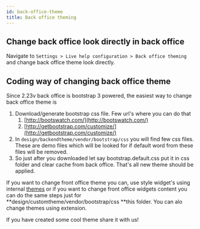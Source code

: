 ```yaml
---
id: back-office-theme
title: Back office theming
---
```


## Change back office look directly in back office

Navigate to `Settings > Live help configuration > Back office theming` and change back office theme look directly.

## Coding way of changing back office theme

Since 2.23v back office is bootstrap 3 powered, the easiest way to change back office theme is

1.  Download/generate bootstrap css file. Few url's where you can do that
    1.  [http://bootswatch.com/](http://bootswatch.com/)
    2.  [http://getbootstrap.com/customize/](http://getbootstrap.com/customize/)
2.  In `design/backendtheme/vendor/bootstrap/css` you will find few css files. These are demo files which will be looked for if default word from these files will be removed.
3.  So just after you downloaded let say bootstrap.default.css put it in css folder and clear cache from back office. That's all new theme should be applied.

If you want to change front office theme you can, use style widget's using internal [themes](theme/theme.md) or if you want to change front office widgets content you can do the same steps just for **design/customtheme/vendor/bootstrap/css **this folder. You can alo change themes using extension.

If you have created some cool theme share it with us!